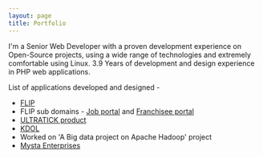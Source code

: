 ```yaml
---
layout: page
title: Portfolio
---
```


<p class="message">I'm a Senior Web Developer with a proven development experience on Open-Source projects, using a wide range of technologies and extremely comfortable using Linux. 3.9 Years of development and design experience in PHP web applications.</p>

<p>List of applications developed and designed - </p>

<ul>
	<li><a href="http://www.learnwithflip.com/">FLIP</a></li>
	<li>FLIP sub domains - <a href="http://jobs.learnwithflip.com/">Job portal</a> and <a href="http://franchisee.learnwithflip.com/login">Franchisee portal</a></li>
	<li><a href="http://ultratick.com">ULTRATICK product</a></li>
	<li><a href="myshore.in">KDOL</a></li>
	<li>Worked on 'A Big data project on Apache Hadoop' project</li>
	<li><a href="http://www.mysta.co.in">Mysta Enterprises</li>
</ul>